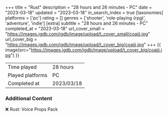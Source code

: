 +++
title = "Rust"
description = "28 hours and 26 minutes - PC"
date = "2023-03-18"
updated = "2023-03-18"
in_search_index = true
[taxonomies]
platforms = ['pc']
rating = []
genres = ['shooter', 'role-playing (rpg)', 'adventure', 'indie']
[extra]
subtitle = "28 hours and 26 minutes - PC"
completed_at = "2023-03-18"
url_cover_small = "https://images.igdb.com/igdb/image/upload/t_cover_small/coajjj.jpg"
url_cover_big = "https://images.igdb.com/igdb/image/upload/t_cover_big/coajjj.jpg"
+++
{{ image(src="https://images.igdb.com/igdb/image/upload/t_cover_big/coajjj.jpg") }}

|              |            |
| ------------ | ---------- |
| Time played  | 28 hours |
| Played platforms    | PC |
| Completed at | 2023/03/18 |



### Additional Content


❌ Rust: Voice Props Pack
